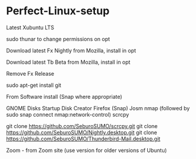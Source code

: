 # Perfect-Linux-setup

Latest Xubuntu LTS

sudo thunar to change permissions on opt

Download latest Fx Nightly from Mozilla, install in opt

Download latest Tb Beta from Mozilla, install in opt

Remove Fx Release

sudo apt-get install git 

From Software install (Snap where appropriate)

GNOME Disks
Startup Disk Creator
Firefox (Snap)
Josm
nmap (followed by sudo snap connect nmap:network-control)
scrcpy

git clone https://github.com/SeburoSUMO/scrcpy.git
git clone https://github.com/SeburoSUMO/Nightly.desktop.git
git clone https://github.com/SeburoSUMO/Thunderbird-Mail.desktop.git

Zoom - from Zoom site (use version for older versions of Ubuntu)
